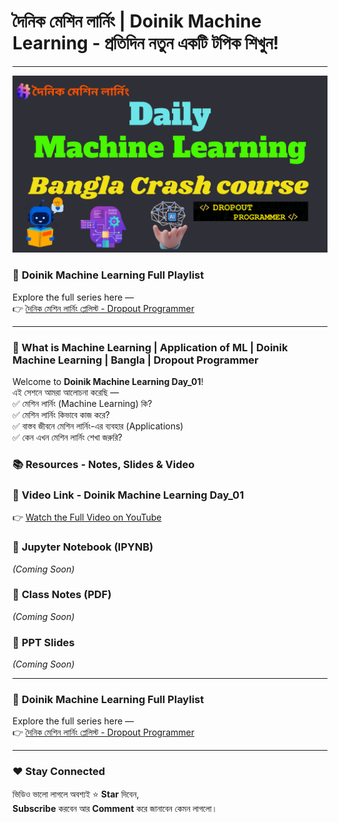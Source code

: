 # দৈনিক মেশিন লার্নিং | Doinik Machine Learning - প্রতিদিন নতুন একটি টপিক শিখুন!

---

<p align="center">
  <img src="https://github.com/mdmahamudmredha/Doinik-Machine-Learning/blob/main/ML%20Playlist.png" width="1000"/>
</p>

### 🔗 **Doinik Machine Learning Full Playlist**
Explore the full series here —  
👉 [দৈনিক মেশিন লার্নিং প্লেলিস্ট - Dropout Programmer](https://www.youtube.com/playlist?list=PLGvQDTPXnnfrfyBvSemI5sC8WVW0yfvw0)

---

### 🤖 What is Machine Learning | Application of ML | Doinik Machine Learning | Bangla | Dropout Programmer

Welcome to **Doinik Machine Learning Day_01**!  
এই সেশনে আমরা আলোচনা করেছি —  
✅ মেশিন লার্নিং (Machine Learning) কি?  
✅ মেশিন লার্নিং কিভাবে কাজ করে?   
✅ বাস্তব জীবনে মেশিন লার্নিং-এর ব্যবহার (Applications)  
✅ কেন এখন মেশিন লার্নিং শেখা জরুরি?


### 📚 Resources - Notes, Slides & Video

### 🎥 **Video Link - Doinik Machine Learning Day_01**
👉 [Watch the Full Video on YouTube](https://youtu.be/bAvZpivAqaE)

### 📓 **Jupyter Notebook (IPYNB)**  
*(Coming Soon)*

### 📝 **Class Notes (PDF)**  
*(Coming Soon)*

### 📑 **PPT Slides**
*(Coming Soon)*

---

### 🔗 **Doinik Machine Learning Full Playlist**
Explore the full series here —  
👉 [দৈনিক মেশিন লার্নিং প্লেলিস্ট - Dropout Programmer](https://www.youtube.com/playlist?list=PLGvQDTPXnnfrfyBvSemI5sC8WVW0yfvw0)

---

### ❤️ Stay Connected
ভিডিও ভালো লাগলে অবশ্যই ⭐ **Star** দিবেন,  
**Subscribe** করবেন আর **Comment** করে জানাবেন কেমন লাগলো।
